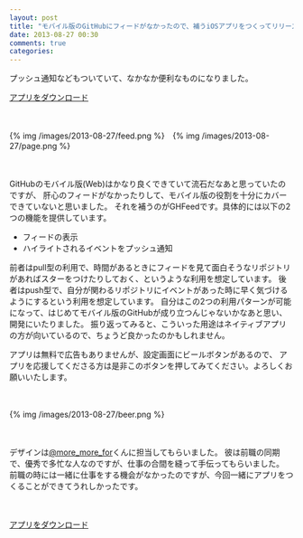 ```yaml
---
layout: post
title: "モバイル版のGitHubにフィードがなかったので、補うiOSアプリをつくってリリースした"
date: 2013-08-27 00:30
comments: true
categories: 
---
```


プッシュ通知などもついていて、なかなか便利なものになりました。

[アプリをダウンロード](https://itunes.apple.com/jp/app/ghfeed/id683793545)

　

{% img /images/2013-08-27/feed.png %}　{% img /images/2013-08-27/page.png %}

　

GitHubのモバイル版(Web)はかなり良くできていて流石だなあと思っていたのですが、
肝心のフィードがなかったりして、モバイル版の役割を十分にカバーできていないと思いました。
それを補うのがGHFeedです。具体的には以下の2つの機能を提供しています。

- フィードの表示
- ハイライトされるイベントをプッシュ通知

前者はpull型の利用で、時間があるときにフィードを見て面白そうなリポジトリがあればスターをつけたりしておく、というような利用を想定しています。
後者はpush型で、自分が関わるリポジトリにイベントがあった時に早く気づけるようにするという利用を想定しています。
自分はこの2つの利用パターンが可能になって、はじめてモバイル版のGitHubが成り立つんじゃないかなあと思い、開発にいたりました。
振り返ってみると、こういった用途はネイティブアプリの方が向いているので、ちょうど良かったのかもしれません。

アプリは無料で広告もありませんが、設定画面にビールボタンがあるので、
アプリを応援してくださる方は是非このボタンを押してみてください。よろしくお願いいたします。

　

{% img /images/2013-08-27/beer.png %}

　

デザインは[@more_more_for](https://twitter.com/more_more_for)くんに担当してもらいました。
彼は前職の同期で、優秀で多忙な人なのですが、仕事の合間を縫って手伝ってもらいました。
前職の時には一緒に仕事をする機会がなかったのですが、今回一緒にアプリをつくることができてうれしかったです。

　

[アプリをダウンロード](https://itunes.apple.com/jp/app/ghfeed/id683793545)


